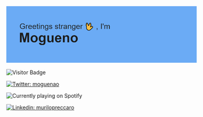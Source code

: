 <img src="https://raw.githubusercontent.com/Mogueno/mogueno/main/header.png" alt="header image"/>

   ![Visitor Badge](https://visitor-badge.laobi.icu/badge?page_id=mogueno.mogueno)

   
[![Twitter: moguenao](https://img.shields.io/twitter/follow/Moguenao?style=social)](https://twitter.com/Moguenao)




 ![Currently playing on Spotify](https://spotify-github-profile.vercel.app/api/view.svg?uid=12148950172&cover_image=true&theme=default)
   
  
 [![Linkedin: murilopreccaro](https://img.shields.io/badge/-Murilo%20Preccaro-blue?style=flat-square&logo=Linkedin&logoColor=white&link=https://www.linkedin.com/in/murilo-preccaro-565050169/)](https://www.linkedin.com/in/murilo-preccaro-565050169/)

